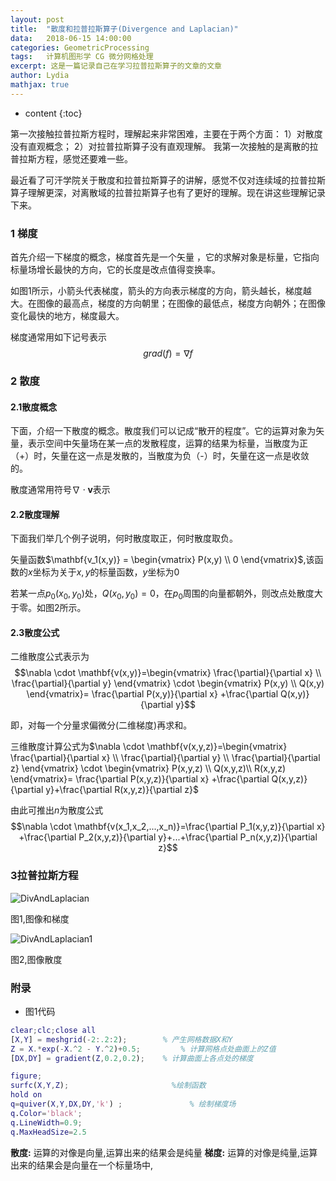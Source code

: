 ```yaml
---
layout:	post
title:	"散度和拉普拉斯算子(Divergence and Laplacian)"
data:	2018-06-15 14:00:00
categories: GeometricProcessing
tags:	计算机图形学 CG 微分网格处理
excerpt: 这是一篇记录自己在学习拉普拉斯算子的文章的文章
author: Lydia
mathjax: true
---
```


* content
{:toc}

第一次接触拉普拉斯方程时，理解起来非常困难，主要在于两个方面：
1）对散度没有直观概念；
2）对拉普拉斯算子没有直观理解。
我第一次接触的是离散的拉普拉斯方程，感觉还要难一些。

最近看了可汗学院关于散度和拉普拉斯算子的讲解，感觉不仅对连续域的拉普拉斯算子理解更深，对离散域的拉普拉斯算子也有了更好的理解。现在讲这些理解记录下来。

### **1 梯度**

首先介绍一下梯度的概念，梯度首先是一个矢量 ，它的求解对象是标量，它指向标量场增长最快的方向，它的长度是改点值得变换率。

如图1所示，小箭头代表梯度，箭头的方向表示梯度的方向，箭头越长，梯度越大。在图像的最高点，梯度的方向朝里；在图像的最低点，梯度方向朝外；在图像变化最快的地方，梯度最大。

梯度通常用如下记号表示
$$grad(f)=\nabla f$$

### **2 散度**

#### **2.1散度概念**

下面，介绍一下散度的概念。散度我们可以记成“散开的程度”。它的运算对象为矢量，表示空间中矢量场在某一点的发散程度，运算的结果为标量，当散度为正（+）时，矢量在这一点是发散的，当散度为负（-）时，矢量在这一点是收敛的。

散度通常用符号$\nabla \cdot \mathbf {v}$表示

#### **2.2散度理解**

下面我们举几个例子说明，何时散度取正，何时散度取负。

矢量函数$\mathbf{v_1(x,y)} =  \begin{vmatrix} P(x,y) \\ 0 \end{vmatrix}$,该函数的$x$坐标为关于$x,y$的标量函数，$y$坐标为0

若某一点$p_0(x_0,y_0)$处，$Q(x_0,y_0)=0$，在$p_0$周围的向量都朝外，则改点处散度大于零。如图2所示。

#### **2.3散度公式**

二维散度公式表示为
$$\nabla \cdot \mathbf{v(x,y)}=\begin{vmatrix} \frac{\partial}{\partial x} \\ \frac{\partial}{\partial y}  \end{vmatrix} \cdot \begin{vmatrix} P(x,y) \\ Q(x,y) \end{vmatrix}= \frac{\partial P(x,y)}{\partial x} +\frac{\partial Q(x,y)}{\partial y}$$

即，对每一个分量求偏微分(二维梯度)再求和。

三维散度计算公式为$\nabla \cdot \mathbf{v(x,y,z)}=\begin{vmatrix} \frac{\partial}{\partial x} \\ \frac{\partial}{\partial y} \\ \frac{\partial}{\partial z}  \end{vmatrix} \cdot \begin{vmatrix} P(x,y,z) \\ Q(x,y,z)\\ R(x,y,z) \end{vmatrix}= \frac{\partial P(x,y,z)}{\partial x} +\frac{\partial Q(x,y,z)}{\partial y}+\frac{\partial R(x,y,z)}{\partial z}$

由此可推出$n$为散度公式
$$\nabla \cdot \mathbf{v(x_1,x_2,...,x_n)}=\frac{\partial P_1(x,y,z)}{\partial x} +\frac{\partial P_2(x,y,z)}{\partial y}+...+\frac{\partial P_n(x,y,z)}{\partial z}$$

### **3拉普拉斯方程**

![DivAndLaplacian](https://raw.githubusercontent.com/LingjieLi/LingjieLi.github.io/master/images/DivAndLaplacian.png)

图1,图像和梯度

![DivAndLaplacian1](https://raw.githubusercontent.com/LingjieLi/LingjieLi.github.io/master/images/DivAndLaplacian1.png)

图2,图像散度

### **附录**

- 图1代码

```matlab
clear;clc;close all
[X,Y] = meshgrid(-2:.2:2);        % 产生网格数据X和Y
Z = X.*exp(-X.^2 - Y.^2)+0.5;         % 计算网格点处曲面上的Z值
[DX,DY] = gradient(Z,0.2,0.2);    % 计算曲面上各点处的梯度

figure;
surfc(X,Y,Z);                       %绘制函数
hold on
q=quiver(X,Y,DX,DY,'k') ;               % 绘制梯度场
q.Color='black';
q.LineWidth=0.9;
q.MaxHeadSize=2.5
```



**散度:** 运算的对像是向量,运算出来的结果会是纯量
**梯度:** 运算的对像是纯量,运算出来的结果会是向量在一个标量场中,